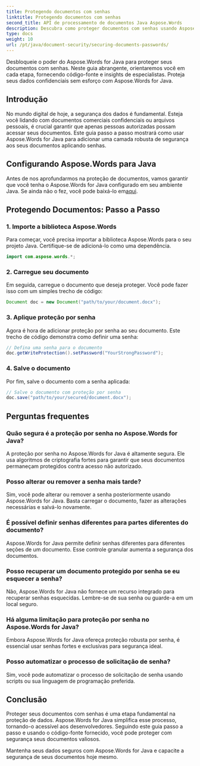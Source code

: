 ```yaml
---
title: Protegendo documentos com senhas
linktitle: Protegendo documentos com senhas
second_title: API de processamento de documentos Java Aspose.Words
description: Descubra como proteger documentos com senhas usando Aspose.Words for Java. Este guia passo a passo inclui código-fonte e dicas de especialistas. Mantenha seus dados protegidos.
type: docs
weight: 10
url: /pt/java/document-security/securing-documents-passwords/
---
```


Desbloqueie o poder do Aspose.Words for Java para proteger seus documentos com senhas. Neste guia abrangente, orientaremos você em cada etapa, fornecendo código-fonte e insights de especialistas. Proteja seus dados confidenciais sem esforço com Aspose.Words for Java.


## Introdução

No mundo digital de hoje, a segurança dos dados é fundamental. Esteja você lidando com documentos comerciais confidenciais ou arquivos pessoais, é crucial garantir que apenas pessoas autorizadas possam acessar seus documentos. Este guia passo a passo mostrará como usar Aspose.Words for Java para adicionar uma camada robusta de segurança aos seus documentos aplicando senhas.

## Configurando Aspose.Words para Java

 Antes de nos aprofundarmos na proteção de documentos, vamos garantir que você tenha o Aspose.Words for Java configurado em seu ambiente Java. Se ainda não o fez, você pode baixá-lo em[aqui](https://releases.aspose.com/words/java/).

## Protegendo Documentos: Passo a Passo

### 1. Importe a biblioteca Aspose.Words

Para começar, você precisa importar a biblioteca Aspose.Words para o seu projeto Java. Certifique-se de adicioná-lo como uma dependência.

```java
import com.aspose.words.*;
```

### 2. Carregue seu documento

Em seguida, carregue o documento que deseja proteger. Você pode fazer isso com um simples trecho de código:

```java
Document doc = new Document("path/to/your/document.docx");
```

### 3. Aplique proteção por senha

Agora é hora de adicionar proteção por senha ao seu documento. Este trecho de código demonstra como definir uma senha:

```java
// Defina uma senha para o documento
doc.getWriteProtection().setPassword("YourStrongPassword");
```

### 4. Salve o documento

Por fim, salve o documento com a senha aplicada:

```java
// Salve o documento com proteção por senha
doc.save("path/to/your/secured/document.docx");
```

## Perguntas frequentes

### Quão segura é a proteção por senha no Aspose.Words for Java?

A proteção por senha no Aspose.Words for Java é altamente segura. Ele usa algoritmos de criptografia fortes para garantir que seus documentos permaneçam protegidos contra acesso não autorizado.

### Posso alterar ou remover a senha mais tarde?

Sim, você pode alterar ou remover a senha posteriormente usando Aspose.Words for Java. Basta carregar o documento, fazer as alterações necessárias e salvá-lo novamente.

### É possível definir senhas diferentes para partes diferentes do documento?

Aspose.Words for Java permite definir senhas diferentes para diferentes seções de um documento. Esse controle granular aumenta a segurança dos documentos.

### Posso recuperar um documento protegido por senha se eu esquecer a senha?

Não, Aspose.Words for Java não fornece um recurso integrado para recuperar senhas esquecidas. Lembre-se de sua senha ou guarde-a em um local seguro.

### Há alguma limitação para proteção por senha no Aspose.Words for Java?

Embora Aspose.Words for Java ofereça proteção robusta por senha, é essencial usar senhas fortes e exclusivas para segurança ideal.

### Posso automatizar o processo de solicitação de senha?

Sim, você pode automatizar o processo de solicitação de senha usando scripts ou sua linguagem de programação preferida.

## Conclusão

Proteger seus documentos com senhas é uma etapa fundamental na proteção de dados. Aspose.Words for Java simplifica esse processo, tornando-o acessível aos desenvolvedores. Seguindo este guia passo a passo e usando o código-fonte fornecido, você pode proteger com segurança seus documentos valiosos.

Mantenha seus dados seguros com Aspose.Words for Java e capacite a segurança de seus documentos hoje mesmo.